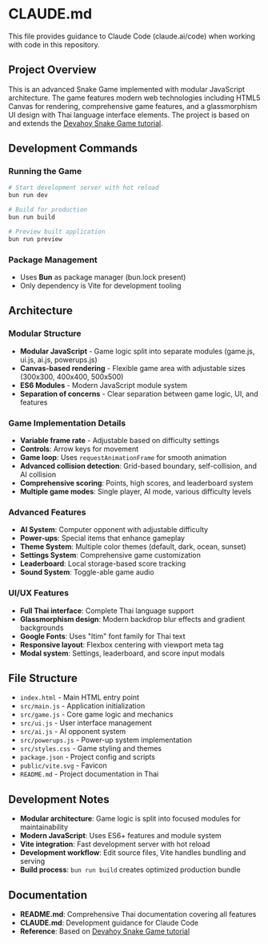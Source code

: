 # CLAUDE.md

This file provides guidance to Claude Code (claude.ai/code) when working with code in this repository.

## Project Overview

This is an advanced Snake Game implemented with modular JavaScript architecture. The game features modern web technologies including HTML5 Canvas for rendering, comprehensive game features, and a glassmorphism UI design with Thai language interface elements. The project is based on and extends the [Devahoy Snake Game tutorial](https://www.devahoy.com/blog/2025/create-snake-game-html).

## Development Commands

### Running the Game
```bash
# Start development server with hot reload
bun run dev

# Build for production
bun run build

# Preview built application
bun run preview
```

### Package Management
- Uses **Bun** as package manager (bun.lock present)
- Only dependency is Vite for development tooling

## Architecture

### Modular Structure
- **Modular JavaScript** - Game logic split into separate modules (game.js, ui.js, ai.js, powerups.js)
- **Canvas-based rendering** - Flexible game area with adjustable sizes (300x300, 400x400, 500x500)
- **ES6 Modules** - Modern JavaScript module system
- **Separation of concerns** - Clear separation between game logic, UI, and features

### Game Implementation Details
- **Variable frame rate** - Adjustable based on difficulty settings
- **Controls**: Arrow keys for movement
- **Game loop**: Uses `requestAnimationFrame` for smooth animation
- **Advanced collision detection**: Grid-based boundary, self-collision, and AI collision
- **Comprehensive scoring**: Points, high scores, and leaderboard system
- **Multiple game modes**: Single player, AI mode, various difficulty levels

### Advanced Features
- **AI System**: Computer opponent with adjustable difficulty
- **Power-ups**: Special items that enhance gameplay
- **Theme System**: Multiple color themes (default, dark, ocean, sunset)
- **Settings System**: Comprehensive game customization
- **Leaderboard**: Local storage-based score tracking
- **Sound System**: Toggle-able game audio

### UI/UX Features
- **Full Thai interface**: Complete Thai language support
- **Glassmorphism design**: Modern backdrop blur effects and gradient backgrounds
- **Google Fonts**: Uses "Itim" font family for Thai text
- **Responsive layout**: Flexbox centering with viewport meta tag
- **Modal system**: Settings, leaderboard, and score input modals

## File Structure

- `index.html` - Main HTML entry point
- `src/main.js` - Application initialization
- `src/game.js` - Core game logic and mechanics
- `src/ui.js` - User interface management
- `src/ai.js` - AI opponent system
- `src/powerups.js` - Power-up system implementation
- `src/styles.css` - Game styling and themes
- `package.json` - Project config and scripts
- `public/vite.svg` - Favicon
- `README.md` - Project documentation in Thai

## Development Notes

- **Modular architecture**: Game logic is split into focused modules for maintainability
- **Modern JavaScript**: Uses ES6+ features and module system
- **Vite integration**: Fast development server with hot reload
- **Development workflow**: Edit source files, Vite handles bundling and serving
- **Build process**: `bun run build` creates optimized production bundle

## Documentation

- **README.md**: Comprehensive Thai documentation covering all features
- **CLAUDE.md**: Development guidance for Claude Code
- **Reference**: Based on [Devahoy Snake Game tutorial](https://www.devahoy.com/blog/2025/create-snake-game-html)